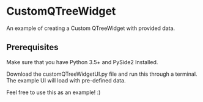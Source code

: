 # CustomQTreeWidget
An example of creating a Custom QTreeWidget with provided data.

## Prerequisites
Make sure that you have Python 3.5+ and PySide2 Installed.

Download the customQTreeWidgetUI.py file and run this through a terminal.
The example UI will load with pre-defined data.

Feel free to use this as an example! :) 
